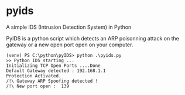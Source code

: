 # pyids
A simple IDS (Intrusion Detection System) in Python


PyIDS is a python script which detects an ARP poisonning attack on the gateway or a new open port open on your computer.


    (venv) PS C:\python\pyIDS> python .\pyids.py
    >> Python IDS starting ...
    Initializing TCP Open Ports ....Done
    Default Gateway detected : 192.168.1.1
    Protection Activated.
    /!\ Gateway ARP Spoofing detected !
    /!\ New port open :  139
